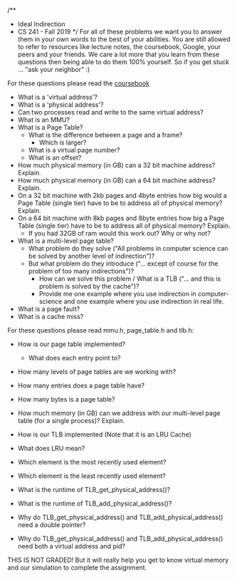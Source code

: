 /**
 * Ideal Indirection
 * CS 241 - Fall 2019
 */
For all of these problems we want you to answer them in your own words to the best of your abilities. You are still allowed to refer to resources like lecture notes, the coursebook, Google, your peers and your friends. We care a lot more that you learn from these questions then being able to do them 100% yourself. So if you get stuck ... "ask your neighbor" :)


For these questions please read the [coursebook](http://cs241.cs.illinois.edu/coursebook/Ipc#translating-addresses)
* What is a 'virtual address'?
* What is a 'physical address'?
* Can two processes read and write to the same virtual address?
* What is an MMU?
* What is a Page Table?
  * What is the difference between a page and a frame?
    * Which is larger?
  * What is a virtual page number?
  * What is an offset?
* How much physical memory (in GB) can a 32 bit machine address? Explain.
* How much physical memory (in GB) can a 64 bit machine address? Explain.
* On a 32 bit machine with 2kb pages and 4byte entries how big would a Page Table (single tier) have to be to address all of physical memory? Explain.
* On a 64 bit machine with 8kb pages and 8byte entries how big a Page Table (single tier) have to be to address all of physical memory? Explain.
  * If you had 32GB of ram would this work out? Why or why not?
* What is a multi-level page table?
  * What problem do they solve ("All problems in computer science can be solved by another level of indirection")?
  * But what problem do they introduce ("... except of course for the problem of too many indirections")?
    * How can we solve this problem / What is a TLB ("... and this is problem is solved by the cache")?
    * Provide me one example where you use indirection in computer-science and one example where you use indirection in real life.
* What is a page fault?
* What is a cache miss?

For these questions please read mmu.h, page_table.h and tlb.h:

* How is our page table implemented?
  * What does each entry point to?
* How many levels of page tables are we working with?
* How many entries does a page table have?
* How many bytes is a page table?
* How much memory (in GB) can we address with our multi-level page table (for a single process)? Explain.

* How is our TLB implemented (Note that it is an LRU Cache)
* What does LRU mean?
* Which element is the most recently used element?
* Which element is the least recently used element?
* What is the runtime of TLB_get_physical_address()?
* What is the runtime of TLB_add_physical_address()?
* Why do TLB_get_physical_address() and TLB_add_physical_address() need a double pointer?
* Why do TLB_get_physical_address() and TLB_add_physical_address() need both a virtual address and pid?

THIS IS NOT GRADED! But it will really help you get to know virtual memory and our simulation to complete the assignment.
